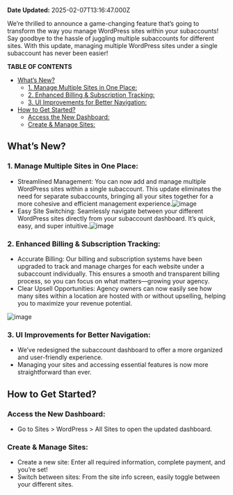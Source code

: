 **Date Updated:** 2025-02-07T13:16:47.000Z
  
  
We’re thrilled to announce a game-changing feature that’s going to transform the way you manage WordPress sites within your subaccounts! Say goodbye to the hassle of juggling multiple subaccounts for different sites. With this update, managing multiple WordPress sites under a single subaccount has never been easier!

  
**TABLE OF CONTENTS**

* [What’s New?](#What%E2%80%99s-New?)  
   * [1\. Manage Multiple Sites in One Place:](#1.-Manage-Multiple-Sites-in-One-Place%3A)  
   * [2\. Enhanced Billing & Subscription Tracking:](#2.-Enhanced-Billing-&-Subscription-Tracking%3A)  
   * [3\. UI Improvements for Better Navigation:](#3.-UI-Improvements-for-Better-Navigation%3A)
* [How to Get Started?](#How-to-Get-Started?)  
   * [Access the New Dashboard:](#Access-the-New-Dashboard%3A)  
   * [Create & Manage Sites:](#Create-&-Manage-Sites%3A)

  
## **What’s New?**

### **1\. Manage Multiple Sites in One Place:**

* Streamlined Management: You can now add and manage multiple WordPress sites within a single subaccount. This update eliminates the need for separate subaccounts, bringing all your sites together for a more cohesive and efficient management experience.![image](https://s3.amazonaws.com/cdn.freshdesk.com/data/helpdesk/attachments/production/155033980247/original/BfjihHVkQKfuHOBRZPr1UWXjPIf8zLbxvw.jpeg?1727901362)
* Easy Site Switching: Seamlessly navigate between your different WordPress sites directly from your subaccount dashboard. It’s quick, easy, and super intuitive.![image](https://s3.amazonaws.com/cdn.freshdesk.com/data/helpdesk/attachments/production/155033980248/original/gtZvqz1FdDdlXwK6eDFgGjkRhlDxcY0BUw.jpeg?1727901362)

### **2\. Enhanced Billing & Subscription Tracking:**

* Accurate Billing: Our billing and subscription systems have been upgraded to track and manage charges for each website under a subaccount individually. This ensures a smooth and transparent billing process, so you can focus on what matters—growing your agency.
* Clear Upsell Opportunities: Agency owners can now easily see how many sites within a location are hosted with or without upselling, helping you to maximize your revenue potential.

![image](https://s3.amazonaws.com/cdn.freshdesk.com/data/helpdesk/attachments/production/155033980246/original/1f3sgfjsJo4XVn6tf4fnctMJPn_UKOuzfA.jpeg?1727901362)

### **3\. UI Improvements for Better Navigation:**

* We’ve redesigned the subaccount dashboard to offer a more organized and user-friendly experience.
* Managing your sites and accessing essential features is now more straightforward than ever.

## **How to Get Started?**

### **Access the New Dashboard:**

* Go to Sites > WordPress > All Sites to open the updated dashboard.

### **Create & Manage Sites:**

* Create a new site: Enter all required information, complete payment, and you’re set!
* Switch between sites: From the site info screen, easily toggle between your different sites.